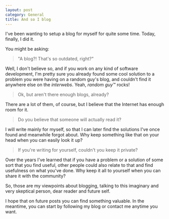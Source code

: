 ```yaml
---
layout: post
category: General
title: And so I blog
---
```


I've been wanting to setup a blog for myself for quite some time. Today, finally, I did it.

You might be asking:
> "A blog?! That's so outdated, right?"

Well, I don't believe so, and if you work on any kind of software development, I'm pretty sure you already found some cool solution to a problem you were having on a random guy's blog, and couldn't find it anywhere else on the *interwebs*. Yeah, *random guy*&#8482; rocks!

<!--excerpt-->

>Ok, but aren't there enough blogs, already?

There are a lot of them, of course, but I believe that the Internet has enough room for it.

>Do you believe that someone will actually read it?

I will write mainly for myself, so that I can later find the solutions I've once found and meanwhile forgot about. Why keep something like that on your head when you can easily look it up?

>If you're writing for yourself, couldn't you keep it private?

Over the years I've learned that if you have a problem or a solution of some sort that you find useful, other people could also relate to that and find usefulness on what you've done. Why keep it all to yourself when you can share it with the community?

So, those are my viewpoints about blogging, talking to this imaginary and very skeptical person, dear reader and future self.

I hope that on future posts you can find something valuable. In the meantime, you can start by following my blog or contact me anytime you want.